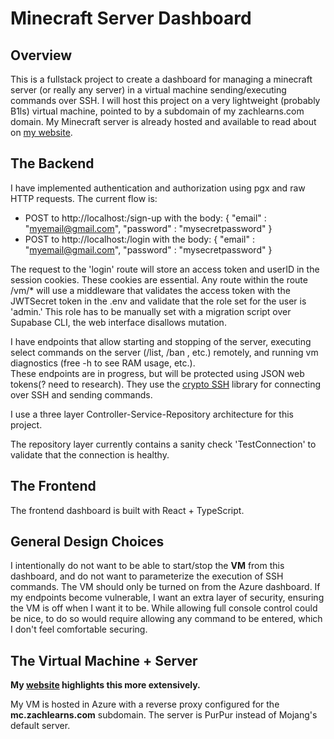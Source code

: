 # Minecraft Server Dashboard

## Overview  
This is a fullstack project to create a dashboard for
managing a minecraft server (or really any server) in a virtual machine sending/executing commands over SSH.
I will host this project on a very lightweight (probably B1ls) virtual machine, pointed to by a subdomain of my zachlearns.com domain.
My Minecraft server is already hosted and available to read about on [my website](https://zachlearns.com/mc.html).

## The Backend
I have implemented authentication and authorization using pgx and raw HTTP requests. The current flow is:
- POST to http://localhost:<port>/sign-up with the body:
  {
  "email" : "myemail@gmail.com",
  "password" : "mysecretpassword"
  }
- POST to http://localhost:<port>/login with the body:
  {
  "email" : "myemail@gmail.com",
  "password" : "mysecretpassword"
  }

The request to the 'login' route will store an access token and userID in the session cookies. These cookies are essential. Any route
within the route /vm/* will use a middleware that validates the access token with the JWTSecret token in the .env and validate
that the role set for the user is 'admin.' This role has to be manually set with a migration script over Supabase CLI, the web interface
disallows mutation.


I have endpoints that allow starting and stopping of the server, executing select commands on the server (/list, /ban <player>, etc.) remotely,
and running vm diagnostics (free -h to see RAM usage, etc.).   
These endpoints are in progress, but will be protected using JSON web tokens(? need to research). They use the [crypto SSH](golang.org/x/crypto/ssh) library
for connecting over SSH and sending commands.

I use a three layer Controller-Service-Repository architecture for this project.

The repository layer currently contains a sanity check 'TestConnection' to validate that the connection is healthy.

## The Frontend
The frontend dashboard is built with React + TypeScript.

## General Design Choices
I intentionally do not want to be able to start/stop the **VM** from this dashboard, and do not want to parameterize the execution
of SSH commands. The VM should only be turned on from the Azure dashboard. If my endpoints become vulnerable, I want an extra layer of security,
ensuring the VM is off when I want it to be. While allowing full console control could be nice, to do so would require allowing any command to be entered,
which I don't feel comfortable securing.


## The Virtual Machine + Server
**My [website](http://zachlearns.com/mc.html) highlights this more extensively.**

My VM is hosted in Azure with a reverse proxy configured for the **mc.zachlearns.com** subdomain. The server is PurPur instead of Mojang's default server.
